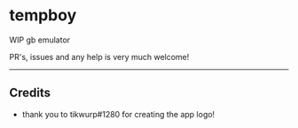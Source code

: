 # tempboy

WIP gb emulator

PR's, issues and any help is very much welcome!

---

## Credits

- thank you to tikwurp#1280 for creating the app logo!
